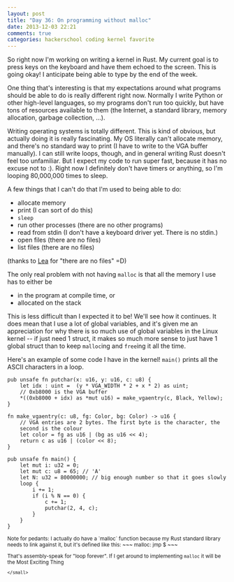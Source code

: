 ```yaml
---
layout: post
title: "Day 36: On programming without malloc"
date: 2013-12-03 22:21
comments: true
categories: hackerschool coding kernel favorite
---
```


So right now I'm working on writing a kernel in Rust. My current goal
is to press keys on the keyboard and have them echoed to the screen.
This is going okay! I anticipate being able to type by the end of the
week.

One thing that's interesting is that my expectations around what
programs should be able to do is really different right now. Normally
I write Python or other high-level languages, so my programs don't run
too quickly, but have tons of resources available to them (the
Internet, a standard library, memory allocation, garbage collection,
...).

Writing operating systems is totally different. This is kind of
obvious, but actually doing it is really fascinating. My OS literally
can't allocate memory, and there's no standard way to print (I have to
write to the VGA buffer manually). I can still write loops, though, and
in general writing Rust doesn't feel too unfamiliar. But I expect my
code to run super fast, because it has no excuse not to :). Right now
I definitely don't have timers or anything, so I'm looping 80,000,000
times to sleep.

A few things that I can't do that I'm used to being able to do:

* allocate memory
* print (I can sort of do this)
* `sleep`
* run other processes (there are no other programs)
* read from stdin (I don't have a keyboard driver yet. There is no stdin.)
* open files (there are no files)
* list files (there are no files)

(thanks to [Lea](http://instamatique.com/lea/) for "there are no
files" =D)

The only real problem with not having `malloc` is that all the memory
I use has to either be

* in the program at compile time, or
* allocated on the stack


This is less difficult than I expected it to be! We'll see how it
continues. It does mean that I use a lot of global variables, and it's
given me an appreciation for why there is so much use of global
variables in the Linux kernel -- if just need 1 struct, it makes so
much more sense to just have 1 global struct than to keep `malloc`ing
and `free`ing it all the time.


Here's an example of some code I have in the kernel! `main()` prints
all the ASCII characters in a loop.

~~~
pub unsafe fn putchar(x: u16, y: u16, c: u8) {
    let idx : uint =  (y * VGA_WIDTH * 2 + x * 2) as uint;
    // 0xb8000 is the VGA buffer
    *((0xb8000 + idx) as *mut u16) = make_vgaentry(c, Black, Yellow);
}

fn make_vgaentry(c: u8, fg: Color, bg: Color) -> u16 {
    // VGA entries are 2 bytes. The first byte is the character, the
    second is the colour
    let color = fg as u16 | (bg as u16 << 4);
    return c as u16 | (color << 8);
}

pub unsafe fn main() {
    let mut i: u32 = 0;
    let mut c: u8 = 65; // 'A'
    let N: u32 = 80000000; // big enough number so that it goes slowly
    loop {
        i += 1;
        if (i % N == 0) {
            c += 1;
            putchar(2, 4, c);
        }
    }
}
~~~




<small>
Note for pedants: I actually do have a `malloc` function because my
Rust standard library needs to link against it, but it's defined like
this:
~~~
malloc:
    jmp $
~~~

That's assembly-speak for "loop forever". If I get around to
implementing `malloc` it will be the Most Exciting Thing
~~~
</small>
